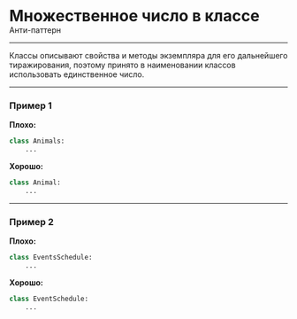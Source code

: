 
<div class="sticky-header">
  <div>
    <h1 style="margin: 0;">Множественное число в классе</h1>
    <p style="margin: 0;">Анти-паттерн</p>
  </div>
</div>

***

Классы описывают свойства и методы экземпляра для его дальнейшего тиражирования, поэтому принято в наименовании классов использовать единственное число.

***

### Пример 1

**Плохо:**
```python
class Animals:
    ...
```
**Хорошо:**
```python
class Animal:
    ...
```
***

### Пример 2

**Плохо:**
```python
class EventsSchedule:
    ...
```
**Хорошо:**
```python
class EventSchedule:
    ...
```

